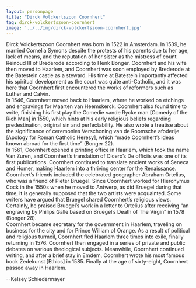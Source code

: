 ```yaml
---
layout: personpage
title: "Dirck Volckertszoon Coornhert"
tag: dirck-volckertszoon-coornhert
image: '../../img/dirck-volckertszoon-coornhert.jpg'
---
```


<p>Dirck Volckertszoon Coornhert was born in 1522 in Amsterdam. In 1539, he married Cornelia Symons despite the protests of his parents due to her age, lack of means, and the reputation of her sister as the mistress of count Reinoud III of Brederode according to Henk Bonger. Coornhert and his wife then moved to Haarlem, and Coornhert was soon employed by Brederode at the Batestein castle as a steward. His time at Batestein importantly affected his spiritual development as the court was quite anti-Catholic, and it was here that Coornhert first encountered the works of reformers such as Luther and Calvin.<br />
 In 1546, Coornhert moved back to Haarlem, where he worked on etchings and engravings for Maarten van Heemskerck. Coornhert also found time to write, finishing his first play the Comedie vande Rycke man [Comedy of the Rich Man] in 1550, which hints at his early religious beliefs regarding predestination, original sin and perfectability. He also wrote a treatise about the significance of ceremonies Verschoning van de Roomsche afoderije [Apology for Roman Catholic Heresy], which “made Coornhert’s ideas known abroad for the first time” (Bonger 22).<br />
In 1561, Coornhert opened a printing office in Haarlem, which took the name Van Zuren, and Coornhert’s translation of Cicero’s De officiis was one of its first publications. Coornhert continued to translate ancient works of Seneca and Homer, making Haarlem into a thriving center for the Renaissance. Coornhert’s friends included the celebrated geographer Abraham Ortelius, who was a friend of Pieter Bruegel. Since Coornhert worked for Hieronymus Cock in the 1550s when he moved to Antwerp, as did Bruegel during that time, it is generally supposed that the two artists were acquainted. Some writers have argued that Bruegel shared Coornhert’s religious views. Certainly, he praised Bruegel’s work in a letter to Ortelius after receiving “an engraving by Philips Galle based on Bruegel’s Death of The Virgin” in 1578 (Bonger 28).<br />
Coornhert became secretary for the government in Haarlem, traveling on business for the city and for Prince William of Orange. As a result of political and religious turmoil, Coornhert fled Haarlem three times into exile, finally returning in 1576. Coornhert then engaged in a series of private and public debates on various theological subjects. Meanwhile, Coornhert continued writing, and after a brief stay in Emdem, Coornhert wrote his most famous book Zedekunst [Ethics] in 1585. Finally at the age of sixty-eight, Coornhert passed away in Haarlem.  </p>
<p>--Kelsey Schiedermayer</p>